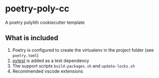 # poetry-poly-cc

A poetry polylith cookiecutter template

## What is included

1. Poetry is configured to create the virtualenv in the project folder (see `poetry.toml`)
2. [pytest](https://docs.pytest.org/en/stable/) is added as a test dependency
3. The support scripts `build-packages.sh` and `update-locks.sh`
4. Recommended vscode extensions
